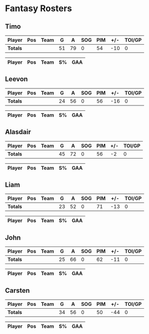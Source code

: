 # Fantasy Rosters
## Timo
| Player | Pos | Team | G | A | SOG | PIM | +/- | TOI/GP |
| :----- | --- | ---- | - | - | --- | --- | --- | ------ |
| **Totals** | | | 51 | 79 | 0 | 54 | -10 | 0 |

| Player | Pos | Team | S% | GAA |
| :----- | --- | ----| -- | --: |
## Leevon
| Player | Pos | Team | G | A | SOG | PIM | +/- | TOI/GP |
| :----- | --- | ---- | - | - | --- | --- | --- | ------ |
| **Totals** | | | 24 | 56 | 0 | 56 | -16 | 0 |

| Player | Pos | Team | S% | GAA |
| :----- | --- | ----| -- | --: |
## Alasdair
| Player | Pos | Team | G | A | SOG | PIM | +/- | TOI/GP |
| :----- | --- | ---- | - | - | --- | --- | --- | ------ |
| **Totals** | | | 45 | 72 | 0 | 56 | -2 | 0 |

| Player | Pos | Team | S% | GAA |
| :----- | --- | ----| -- | --: |
## Liam
| Player | Pos | Team | G | A | SOG | PIM | +/- | TOI/GP |
| :----- | --- | ---- | - | - | --- | --- | --- | ------ |
| **Totals** | | | 23 | 52 | 0 | 71 | -13 | 0 |

| Player | Pos | Team | S% | GAA |
| :----- | --- | ----| -- | --: |
## John
| Player | Pos | Team | G | A | SOG | PIM | +/- | TOI/GP |
| :----- | --- | ---- | - | - | --- | --- | --- | ------ |
| **Totals** | | | 25 | 66 | 0 | 62 | -11 | 0 |

| Player | Pos | Team | S% | GAA |
| :----- | --- | ----| -- | --: |
## Carsten
| Player | Pos | Team | G | A | SOG | PIM | +/- | TOI/GP |
| :----- | --- | ---- | - | - | --- | --- | --- | ------ |
| **Totals** | | | 34 | 56 | 0 | 50 | -44 | 0 |

| Player | Pos | Team | S% | GAA |
| :----- | --- | ----| -- | --: |
